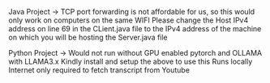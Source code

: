 Java Project ->
TCP port forwarding is not affordable for us, so this would only work on computers on the same WIFI
Please change the Host IPv4 address on line 69 in the CLient.java file to the IPv4 address of the machine on which you will be hosting the Server.java file

Python Project ->
Would not run without GPU enabled pytorch and OLLAMA with LLAMA3.x 
Kindly install and setup the above to use this Runs locally Internet only required to fetch transcript from Youtube
